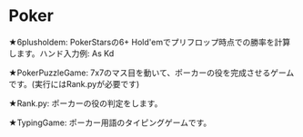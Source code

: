# Poker
★6plusholdem: PokerStarsの6+ Hold'emでプリフロップ時点での勝率を計算します。ハンド入力例: As Kd

★PokerPuzzleGame: 7x7のマス目を動いて、ポーカーの役を完成させるゲームです。(実行にはRank.pyが必要です)

★Rank.py: ポーカーの役の判定をします。

★TypingGame: ポーカー用語のタイピングゲームです。
